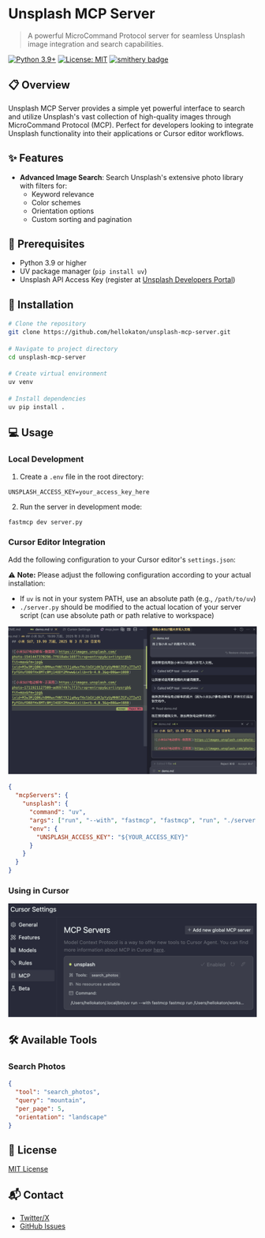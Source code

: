 # Unsplash MCP Server

> A powerful MicroCommand Protocol server for seamless Unsplash image integration and search capabilities.

[![Python 3.9+](https://img.shields.io/badge/python-3.9+-blue.svg)](https://www.python.org/downloads/)
[![License: MIT](https://img.shields.io/badge/License-MIT-yellow.svg)](https://opensource.org/licenses/MIT)
[![smithery badge](https://smithery.ai/badge/@hellokaton/unsplash-mcp-server)](https://smithery.ai/server/@hellokaton/unsplash-mcp-server)

## 📋 Overview

Unsplash MCP Server provides a simple yet powerful interface to search and utilize Unsplash's vast collection of high-quality images through MicroCommand Protocol (MCP). Perfect for developers looking to integrate Unsplash functionality into their applications or Cursor editor workflows.

## ✨ Features

- **Advanced Image Search**: Search Unsplash's extensive photo library with filters for:
  - Keyword relevance
  - Color schemes
  - Orientation options
  - Custom sorting and pagination

## 🔧 Prerequisites

- Python 3.9 or higher
- UV package manager (`pip install uv`)
- Unsplash API Access Key (register at [Unsplash Developers Portal](https://unsplash.com/developers))

## 🚀 Installation

```bash
# Clone the repository
git clone https://github.com/hellokaton/unsplash-mcp-server.git

# Navigate to project directory
cd unsplash-mcp-server

# Create virtual environment
uv venv

# Install dependencies
uv pip install .
```

## 💻 Usage

### Local Development

1. Create a `.env` file in the root directory:

```env
UNSPLASH_ACCESS_KEY=your_access_key_here
```

2. Run the server in development mode:

```bash
fastmcp dev server.py
```

### Cursor Editor Integration

Add the following configuration to your Cursor editor's `settings.json`:

⚠️ **Note:** Please adjust the following configuration according to your actual installation:

- If `uv` is not in your system PATH, use an absolute path (e.g., `/path/to/uv`)
- `./server.py` should be modified to the actual location of your server script (can use absolute path or path relative to workspace)

<img src="screenshots/Snipaste_2.png" alt="Cursor Configuration Screenshot" />

```json
{
  "mcpServers": {
    "unsplash": {
      "command": "uv",
      "args": ["run", "--with", "fastmcp", "fastmcp", "run", "./server.py"],
      "env": {
        "UNSPLASH_ACCESS_KEY": "${YOUR_ACCESS_KEY}"
      }
    }
  }
}
```

### Using in Cursor

<img src="screenshots/Snipaste_1.png" alt="Unsplash MCP in Cursor" />

## 🛠️ Available Tools

### Search Photos

```json
{
  "tool": "search_photos",
  "query": "mountain",
  "per_page": 5,
  "orientation": "landscape"
}
```

## 📄 License

[MIT License](LICENSE)

## 📬 Contact

- [Twitter/X](https://x.com/hellokaton)
- [GitHub Issues](https://github.com/hellokaton/unsplash-mcp-server/issues)
